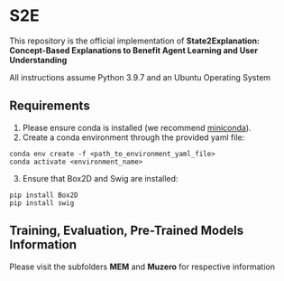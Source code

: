 # S2E 
This repository is the official implementation of **State2Explanation: Concept-Based Explanations to Benefit Agent Learning and User Understanding**


All instructions assume Python 3.9.7 and an Ubuntu Operating System

## Requirements 
1) Please ensure conda is installed (we recommend [miniconda](https://docs.conda.io/en/latest/miniconda.html)). 
2) Create a conda environment through the provided yaml file: 
```
conda env create -f <path_to_environment_yaml_file> 
conda activate <environment_name>
```
3) Ensure that Box2D and Swig are installed: 
```
pip install Box2D 
pip install swig
```

## Training, Evaluation, Pre-Trained Models Information

Please visit the subfolders **MEM** and **Muzero** for respective information
